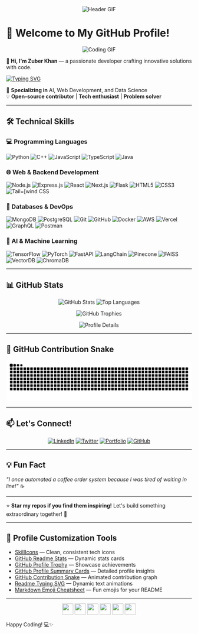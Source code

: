<div align="center">
  <img src="https://media.giphy.com/media/qgQUggAC3Pfv687qPC/giphy.gif" alt="Header GIF" width="600"/>
</div>

# 🌟 Welcome to My GitHub Profile!

<p align="center">
  <img src="https://media.giphy.com/media/LnQjpWaON8nhr21vNW/giphy.gif" alt="Coding GIF" width="80" />
</p>

**👋 Hi, I'm Zuber Khan** — a passionate developer crafting innovative solutions with code.

[![Typing SVG](https://readme-typing-svg.herokuapp.com?font=Architects+Daughter&color=FF6F61&size=30&lines=Building+AI-Powered+Solutions;Full-Stack+Web+Developer;Data+Science+Explorer)](https://git.io/typing-svg)

🚀 **Specializing in** AI, Web Development, and Data Science  
💡 **Open-source contributor** | **Tech enthusiast** | **Problem solver**

---

## 🛠️ Technical Skills

### 💻 Programming Languages
<p align="left">
  <img src="https://skillicons.dev/icons?i=python" alt="Python" height="40" />
  <img src="https://skillicons.dev/icons?i=cpp" alt="C++" height="40" />
  <img src="https://skillicons.dev/icons?i=javascript" alt="JavaScript" height="40" />
  <img src="https://skillicons.dev/icons?i=typescript" alt="TypeScript" height="40" />
  <img src="https://skillicons.dev/icons?i=java" alt="Java" height="40" />
</p>

### 🌐 Web & Backend Development
<p align="left">
  <img src="https://skillicons.dev/icons?i=nodejs" alt="Node.js" height="40" />
  <img src="https://skillicons.dev/icons?i=express" alt="Express.js" height="40" />
  <img src="https://skillicons.dev/icons?i=react" alt="React" height="40" />
  <img src="https://skillicons.dev/icons?i=nextjs" alt="Next.js" height="40" />
  <img src="https://skillicons.dev/icons?i=flask" alt="Flask" height="40" />
  <img src="https://skillicons.dev/icons?i=html" alt="HTML5" height="40" />
  <img src="https://skillicons.dev/icons?i=css" alt="CSS3" height="40" />
  <img src="https://skillicons.dev/icons?i=tailwind" alt="Tail=[wind CSS" height="40" />
</p>

### 💾 Databases & DevOps
<p align="left">
  <img src="https://skillicons.dev/icons?i=mongodb" alt="MongoDB" height="40" />
  <img src="https://skillicons.dev/icons?i=postgresql" alt="PostgreSQL" height="40" />
  <img src="https://skillicons.dev/icons?i=git" alt="Git" height="40" />
  <img src="https://skillicons.dev/icons?i=github" alt="GitHub" height="40" />
  <img src="https://skillicons.dev/icons?i=docker" alt="Docker" height="40" />
  <img src="https://skillicons.dev/icons?i=aws" alt="AWS" height="40" />
  <img src="https://skillicons.dev/icons?i=vercel" alt="Vercel" height="40" />
  <img src="https://skillicons.dev/icons?i=graphql" alt="GraphQL" height="40" />
  <img src="https://skillicons.dev/icons?i=postman" alt="Postman" height="40" />
</p>

### 🤖 AI & Machine Learning
<p align="left">
  <img src="https://skillicons.dev/icons?i=tensorflow" alt="TensorFlow" height="40" />
  <img src="https://skillicons.dev/icons?i=pytorch" alt="PyTorch" height="40" />
  <img src="https://skillicons.dev/icons?i=fastapi" alt="FastAPI" height="40" />
  <img src="[https://raw.githubusercontent.com/langchain-ai/langchain/master/docs/static/img/symbol.png" alt="LangChain" height="40" />
  <img src="https://www.pinecone.io/images/pinecone-logo.svg" alt="Pinecone" height="40" />
  <img src="https://raw.githubusercontent.com/facebookresearch/faiss/main/.github/FAISS_logo.png" alt="FAISS" height="40" />
  <img src="https://img.icons8.com/ios-filled/50/4B0082/database.png" alt="VectorDB" height="40" />
  <img src="https://img.icons8.com/ios-filled/50/DB4C3A/database.png" alt="ChromaDB" height="40" />
</p>

---

## 📊 GitHub Stats

<p align="center">
  <img src="https://github-readme-stats.vercel.app/api?username=zuberkhan01st&show_icons=true&theme=dracula&hide_border=true" alt="GitHub Stats" width="400" />
  <img src="https://github-readme-stats.vercel.app/api/top-langs/?username=zuberkhan01st&layout=compact&theme=dracula&hide_border=true" alt="Top Languages" width="300" />
</p>

<p align="center">
  <img src="https://github-profile-trophy.vercel.app/?username=zuberkhan01st&theme=dracula&no-frame=true&margin-w=10&column=6" alt="GitHub Trophies" />
</p>

<p align="center">
  <img src="http://github-profile-summary-cards.vercel.app/api/cards/profile-details?username=zuberkhan01st&theme=dracula" alt="Profile Details" width="500" />
</p>

---

## 🐍 GitHub Contribution Snake

<p align="center">
  <img src="https://raw.githubusercontent.com/zuberkhan01st/zuberkhan01st/output/github-snake.svg" alt="GitHub Snake" />
</p>

---

## 📫 Let's Connect!

<p align="center">
  <a href="https://www.linkedin.com/in/zuber-khan-01st/"><img src="https://skillicons.dev/icons?i=linkedin" alt="LinkedIn" height="40" /></a>
  <a href="https://twitter.com/zuberkhan01st"><img src="https://skillicons.dev/icons?i=twitter" alt="Twitter" height="40" /></a>
  <a href="https://zuberkhan01st.vercel.app"><img src="https://skillicons.dev/icons?i=vercel" alt="Portfolio" height="40" /></a>
  <a href="https://github.com/zuberkhan01st"><img src="https://skillicons.dev/icons?i=github" alt="GitHub" height="40" /></a>
</p>

---

## 💡 Fun Fact

*"I once automated a coffee order system because I was tired of waiting in line!"* ☕

---

⭐ **Star my repos if you find them inspiring!** Let's build something extraordinary together! 🚀

---

## 🎨 Profile Customization Tools

- [SkillIcons](https://skillicons.dev) — Clean, consistent tech icons
- [GitHub Readme Stats](https://github.com/anuraghazra/github-readme-stats) — Dynamic stats cards
- [GitHub Profile Trophy](https://github.com/ryo-ma/github-profile-trophy) — Showcase achievements
- [GitHub Profile Summary Cards](https://github.com/vn7n24fzkq/github-profile-summary-cards) — Detailed profile insights
- [GitHub Contribution Snake](https://github.com/Platane/snk) — Animated contribution graph
- [Readme Typing SVG](https://github.com/DenverCoder1/readme-typing-svg) — Dynamic text animations
- [Markdown Emoji Cheatsheet](https://github.com/ikatyang/emoji-cheat-sheet) — Fun emojis for your README

---

<div align="center">
  <img src="https://cultofthepartyparrot.com/parrots/hd/githubparrot.gif" width="30" height="30"/>
  <img src="https://cultofthepartyparrot.com/parrots/hd/opensourceparrot.gif" width="30" height="30"/>
  <img src="https://cultofthepartyparrot.com/parrots/hd/laptop_parrot.gif" width="30" height="30"/>
  <img src="https://cultofthepartyparrot.com/parrots/hd/scienceparrot.gif" width="30" height="30"/>
  <img src="https://cultofthepartyparrot.com/parrots/hd/dealwithitnowparrot.gif" width="30" height="30"/>
  <img src="https://cultofthepartyparrot.com/parrots/hd/60fpsparrot.gif" width="30" height="30"/>
</div>

Happy Coding! 💻✨
